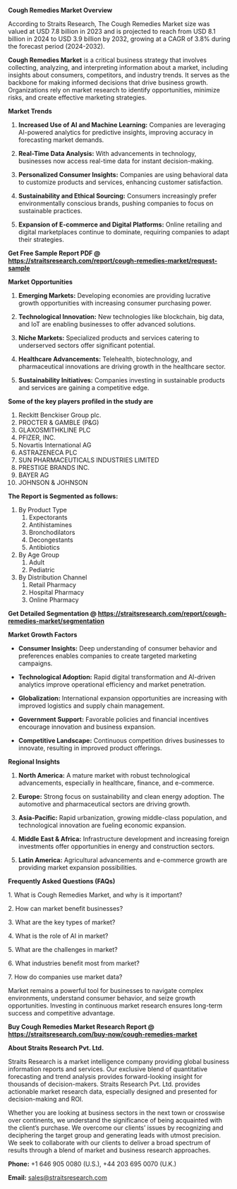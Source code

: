 <p><strong>Cough Remedies Market Overview</strong></p>
<p>According to Straits Research, The Cough Remedies Market size was valued at USD 7.8 billion in 2023 and is projected to reach from USD 8.1 billion in 2024 to USD 3.9 billion by 2032, growing at a CAGR of 3.8% during the forecast period (2024-2032).</p>
<p><strong>Cough Remedies Market</strong> is a critical business strategy that involves collecting, analyzing, and interpreting information about a market, including insights about consumers, competitors, and industry trends. It serves as the backbone for making informed decisions that drive business growth. Organizations rely on market research to identify opportunities, minimize risks, and create effective marketing strategies.</p>
<p><strong>Market Trends</strong></p>
<ol>
<li>
<p><strong>Increased Use of AI and Machine Learning:</strong> Companies are leveraging AI-powered analytics for predictive insights, improving accuracy in forecasting market demands.</p>
</li>
<li>
<p><strong>Real-Time Data Analysis:</strong> With advancements in technology, businesses now access real-time data for instant decision-making.</p>
</li>
<li>
<p><strong>Personalized Consumer Insights:</strong> Companies are using behavioral data to customize products and services, enhancing customer satisfaction.</p>
</li>
<li>
<p><strong>Sustainability and Ethical Sourcing:</strong> Consumers increasingly prefer environmentally conscious brands, pushing companies to focus on sustainable practices.</p>
</li>
<li>
<p><strong>Expansion of E-commerce and Digital Platforms:</strong> Online retailing and digital marketplaces continue to dominate, requiring companies to adapt their strategies.</p>
</li>
</ol>
<p><strong>Get Free Sample Report PDF @ <a href=https://straitsresearch.com/report/cough-remedies-market/request-sample>https://straitsresearch.com/report/cough-remedies-market/request-sample</a></strong></p>
<p><strong>Market Opportunities</strong></p>
<ol>
<li>
<p><strong>Emerging Markets:</strong> Developing economies are providing lucrative growth opportunities with increasing consumer purchasing power.</p>
</li>
<li>
<p><strong>Technological Innovation:</strong> New technologies like blockchain, big data, and IoT are enabling businesses to offer advanced solutions.</p>
</li>
<li>
<p><strong>Niche Markets:</strong> Specialized products and services catering to underserved sectors offer significant potential.</p>
</li>
<li>
<p><strong>Healthcare Advancements:</strong> Telehealth, biotechnology, and pharmaceutical innovations are driving growth in the healthcare sector.</p>
</li>
<li>
<p><strong>Sustainability Initiatives:</strong> Companies investing in sustainable products and services are gaining a competitive edge.</p>
</li>
</ol>
<div>
<div><strong>Some of the key players profiled in the study are</strong></div>
</div>
<p><ol>
<li>Reckitt Benckiser Group plc.</li>
<li>PROCTER &amp; GAMBLE (P&amp;G)</li>
<li>GLAXOSMITHKLINE PLC</li>
<li>PFIZER, INC.</li>
<li>Novartis International AG</li>
<li>ASTRAZENECA PLC</li>
<li>SUN PHARMACEUTICALS INDUSTRIES LIMITED</li>
<li>PRESTIGE BRANDS INC.</li>
<li>BAYER AG</li>
<li>JOHNSON &amp; JOHNSON</li>
</ol></p>
<p><strong>The Report is Segmented as follows:</strong></p>
<p><ol>
<li>By Product Type
<ol>
<li>Expectorants</li>
<li>Antihistamines</li>
<li>Bronchodilators</li>
<li>Decongestants</li>
<li>Antibiotics</li>
</ol>
</li>
<li>By Age Group
<ol>
<li>Adult</li>
<li>Pediatric</li>
</ol>
</li>
<li>By Distribution Channel
<ol>
<li>Retail Pharmacy</li>
<li>Hospital Pharmacy</li>
<li>Online Pharmacy</li>
</ol>
</li>
</ol></p>
<p><strong>Get Detailed Segmentation @ <a href=https://straitsresearch.com/report/cough-remedies-market/segmentation>https://straitsresearch.com/report/cough-remedies-market/segmentation</a></strong></p>
<p><strong>Market Growth Factors</strong></p>
<ul>
<li>
<p><strong>Consumer Insights:</strong> Deep understanding of consumer behavior and preferences enables companies to create targeted marketing campaigns.</p>
</li>
<li>
<p><strong>Technological Adoption:</strong> Rapid digital transformation and AI-driven analytics improve operational efficiency and market penetration.</p>
</li>
<li>
<p><strong>Globalization:</strong> International expansion opportunities are increasing with improved logistics and supply chain management.</p>
</li>
<li>
<p><strong>Government Support:</strong> Favorable policies and financial incentives encourage innovation and business expansion.</p>
</li>
<li>
<p><strong>Competitive Landscape:</strong> Continuous competition drives businesses to innovate, resulting in improved product offerings.</p>
</li>
</ul>
<p><strong>Regional Insights</strong></p>
<ol>
<li>
<p><strong>North America:</strong> A mature market with robust technological advancements, especially in healthcare, finance, and e-commerce.</p>
</li>
<li>
<p><strong>Europe:</strong> Strong focus on sustainability and clean energy adoption. The automotive and pharmaceutical sectors are driving growth.</p>
</li>
<li>
<p><strong>Asia-Pacific:</strong> Rapid urbanization, growing middle-class population, and technological innovation are fueling economic expansion.</p>
</li>
<li>
<p><strong>Middle East &amp; Africa:</strong> Infrastructure development and increasing foreign investments offer opportunities in energy and construction sectors.</p>
</li>
<li>
<p><strong>Latin America:</strong> Agricultural advancements and e-commerce growth are providing market expansion possibilities.</p>
</li>
</ol>
<p><strong>Frequently Asked Questions (FAQs)</strong></p>
<p>1. What is Cough Remedies Market, and why is it important?</p>
<p>2. How can market benefit businesses?</p>
<p>3. What are the key types of market?</p>
<p>4. What is the role of AI in market?</p>
<p>5. What are the challenges in market?</p>
<p>6. What industries benefit most from market?</p>
<p>7. How do companies use market data?</p>
<p>Market remains a powerful tool for businesses to navigate complex environments, understand consumer behavior, and seize growth opportunities. Investing in continuous market research ensures long-term success and competitive advantage.</p>
<p><strong>Buy Cough Remedies Market Research Report @ <a href=https://straitsresearch.com/buy-now/cough-remedies-market>https://straitsresearch.com/buy-now/cough-remedies-market</a></strong></p>
<p><strong>About Straits Research Pvt. Ltd.</strong></p>
<p>Straits Research is a market intelligence company providing global business information reports and services. Our exclusive blend of quantitative forecasting and trend analysis provides forward-looking insight for thousands of decision-makers. Straits Research Pvt. Ltd. provides actionable market research data, especially designed and presented for decision-making and ROI.</p>
<p>Whether you are looking at business sectors in the next town or crosswise over continents, we understand the significance of being acquainted with the client&rsquo;s purchase. We overcome our clients&rsquo; issues by recognizing and deciphering the target group and generating leads with utmost precision. We seek to collaborate with our clients to deliver a broad spectrum of results through a blend of market and business research approaches.</p>
<p><strong>Phone:</strong> +1 646 905 0080 (U.S.), +44 203 695 0070 (U.K.)</p>
<p><strong>Email:</strong> <u><a href=mailto:sales@straitsresearch.com>sales@straitsresearch.com</a></u></p>
